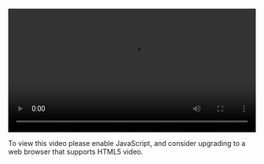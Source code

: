 <video controls="" style="width: 100%; display: block;"><source src="http://o86bpj665.bkt.clouddn.com/gitbeijing/2-4-create.mp4" type="video/mp4"><p>To view this video please enable JavaScript, and consider upgrading to a web browser that supports HTML5 video.</p></video>
